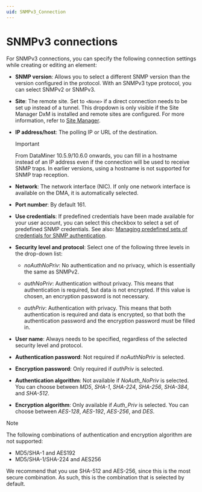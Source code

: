 ```yaml
---
uid: SNMPv3_Connection
---
```


# SNMPv3 connections

For SNMPv3 connections, you can specify the following connection settings while creating or editing an element:

- **SNMP version**: Allows you to select a different SNMP version than the version configured in the protocol. With an SNMPv3 type protocol, you can select SNMPv2 or SNMPv3.

- **Site**: The remote site. Set to `<None>` if a direct connection needs to be set up instead of a tunnel. This dropdown is only visible if the Site Manager DxM is installed and remote sites are configured. For more information, refer to [Site Manager](xref:SiteManagerOverview).

- **IP address/host**: The polling IP or URL of the destination.

  > [!IMPORTANT]
  > From DataMiner 10.5.9/10.6.0 onwards<!--RN 43347-->, you can fill in a hostname instead of an IP address even if the connection will be used to receive SNMP traps. In earlier versions, using a hostname is not supported for SNMP trap reception.

- **Network**: The network interface (NIC). If only one network interface is available on the DMA, it is automatically selected.

- **Port number**: By default 161.

- **Use credentials**: If predefined credentials have been made available for your user account, you can select this checkbox to select a set of predefined SNMP credentials. See also: [Managing predefined sets of credentials for SNMP authentication](xref:Managing_predefined_sets_of_credentials_for_SNMP_authentication).

- **Security level and protocol**: Select one of the following three levels in the drop-down list:

  - *noAuthNoPriv*: No authentication and no privacy, which is essentially the same as SNMPv2.

  - *authNoPriv*: Authentication without privacy. This means that authentication is required, but data is not encrypted. If this value is chosen, an encryption password is not necessary.

  - *authPriv*: Authentication with privacy. This means that both authentication is required and data is encrypted, so that both the authentication password and the encryption password must be filled in.

- **User name**: Always needs to be specified, regardless of the selected security level and protocol.

- **Authentication password**: Not required if *noAuthNoPriv* is selected.

- **Encryption password**: Only required if *authPriv* is selected.

- **Authentication algorithm**: Not available if *NoAuth_NoPriv* is selected. You can choose between *MD5*, *SHA-1*, *SHA-224*, *SHA-256*, *SHA-384*, and *SHA-512*.

- **Encryption algorithm**: Only available if *Auth_Priv* is selected. You can choose between *AES-128*, *AES-192*, *AES-256*, and *DES*.

> [!NOTE]
> The following combinations of authentication and encryption algorithm are not supported:
>
> - MD5/SHA-1 and AES192
> - MD5/SHA-1/SHA-224 and AES256
>
> We recommend that you use SHA-512 and AES-256, since this is the most secure combination. As such, this is the combination that is selected by default.
